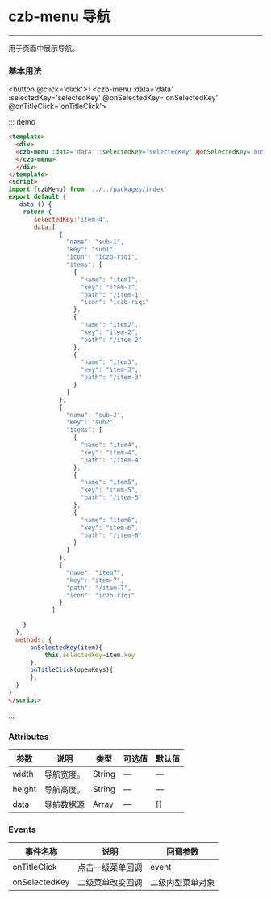 <script>
import {czbMenu} from '../../packages/index'
import menuData from '../assets/json/nav.config.json'
export default {
  data () {
    return {
     selectedKey:'item-4',
     data:menuData
    }
  },
  methods: {
    onSelectedKey(item){
        this.selectedKey=item.key
    },
    onTitleClick(openKeys){
    },
    click(){
        this.selectedKey = 'item-5'
    }
  }
}
</script>
# czb-menu 导航
----
用于页面中展示导航。

### 基本用法
<button @click='click'>1</button>
<czb-menu :data='data' :selectedKey='selectedKey' @onSelectedKey='onSelectedKey' @onTitleClick='onTitleClick'>
</czb-menu>

::: demo
```html
<template>
  <div>
  <czb-menu :data='data' :selectedKey='selectedKey' @onSelectedKey='onSelectedKey' @onTitleClick='onTitleClick'>
  </czb-menu>
  </div>
</template>
<script>
import {czbMenu} from '../../packages/index'
export default {
   data () {
    return {
       selectedKey:'item-4',
       data:[
              {
                "name": "sub-1",
                "key": "sub1",
                "icon": "iczb-riqi",
                "items": [
                  {
                    "name": "item1",
                    "key": "item-1",
                    "path": "/item-1",
                    "icon": "iczb-riqi"
                  },
                  {
                    "name": "item2",
                    "key": "item-2",
                    "path": "/item-2"
                  },
                  {
                    "name": "item3",
                    "key": "item-3",
                    "path": "/item-3"
                  }
                ]
              },
              {
                "name": "sub-2",
                "key": "sub2",
                "items": [
                  {
                    "name": "item4",
                    "key": "item-4",
                    "path": "/item-4"
                  },
                  {
                    "name": "item5",
                    "key": "item-5",
                    "path": "/item-5"
                  },
                  {
                    "name": "item6",
                    "key": "item-6",
                    "path": "/item-6"
                  }
                ]
              },
              {
                "name": "item7",
                "key": "item-7",
                "path": "/item-7",
                "icon": "iczb-riqi"
              }
            ]

    }
  },
  methods: {
      onSelectedKey(item){
          this.selectedKey=item.key
      },
      onTitleClick(openKeys){
      },
  }
}
</script>
```
:::

### Attributes
| 参数      | 说明                                 | 类型      | 可选值       | 默认值   |
|---------- |------------------------------------ |---------- |------------- |-------- |
|width      |	导航宽度。                     |	String   |	—           |	—       |
|height      |	导航高度。                     |	String   |	—           |	—       |
|data	      | 导航数据源                           |	Array   |		—           |	[]      |

### Events
| 事件名称      | 说明       | 回调参数   |
|------------- |----------- |---------  |
|onTitleClick    |点击一级菜单回调| event  |
|onSelectedKey    |二级菜单改变回调| 二级内型菜单对象  |